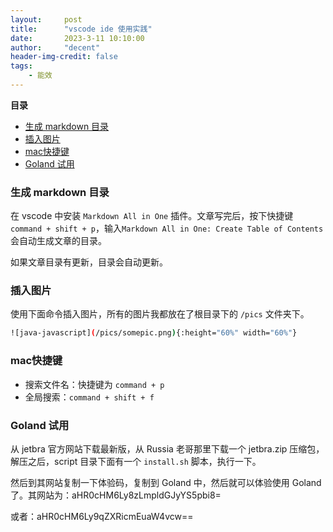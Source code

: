 ```yaml
---
layout:     post
title:      "vscode ide 使用实践"
date:       2023-3-11 10:10:00
author:     "decent"
header-img-credit: false
tags:
    - 能效
---
```


**目录**

- [生成 markdown 目录](#生成-markdown-目录)
- [插入图片](#插入图片)
- [mac快捷键](#mac快捷键)
- [Goland 试用](#goland-试用)

### 生成 markdown 目录
在 vscode 中安装 `Markdown All in One` 插件。文章写完后，按下快捷键 `command + shift + p`，输入`Markdown All in One: Create Table of Contents` 会自动生成文章的目录。

如果文章目录有更新，目录会自动更新。

### 插入图片
使用下面命令插入图片，所有的图片我都放在了根目录下的 `/pics` 文件夹下。

```sh
![java-javascript](/pics/somepic.png){:height="60%" width="60%"}
```

### mac快捷键
* 搜索文件名：快捷键为 `command + p`
* 全局搜索：`command + shift + f`

### Goland 试用
从 jetbra 官方网站下载最新版，从 Russia 老哥那里下载一个 jetbra.zip 压缩包，解压之后，script 目录下面有一个 `install.sh` 脚本，执行一下。

然后到其网站复制一下体验码，复制到 Goland 中，然后就可以体验使用 Goland 了。其网站为：aHR0cHM6Ly8zLmpldGJyYS5pbi8=

或者：aHR0cHM6Ly9qZXRicmEuaW4vcw==
